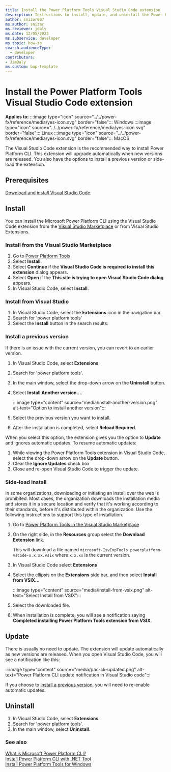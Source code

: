 ```yaml
---
title: Install the Power Platform Tools Visual Studio Code extension
description: Instructions to install, update, and uninstall the Power Platform Tools Visual Studio Code extension
author: snizar007
ms.author: snizar
ms.reviewer: jdaly
ms.date: 12/05/2023
ms.subservice: developer
ms.topic: how-to
search.audienceType: 
  - developer
contributors:
- JimDaly
ms.custom: bap-template
---
```

# Install the Power Platform Tools Visual Studio Code extension

**Applies to:** :::image type="icon" source="../../power-fx/reference/media/yes-icon.svg" border="false"::: Windows :::image type="icon" source="../../power-fx/reference/media/yes-icon.svg" border="false"::: Linux   :::image type="icon" source="../../power-fx/reference/media/yes-icon.svg" border="false"::: MacOS 

The Visual Studio Code extension is the recommended way to install Power Platform CLI. This extension will upgrade automatically when new versions are released. You also have the options to install a previous version or side-load the extension.

## Prerequisites

[Download and install Visual Studio Code](https://code.visualstudio.com/download).

## Install

You can install the Microsoft Power Platform CLI using the Visual Studio Code extension from the [Visual Studio Marketplace](https://marketplace.visualstudio.com/vscode) or from Visual Studio Extensions.

### Install from the Visual Studio Marketplace

1. Go to [Power Platform Tools](https://marketplace.visualstudio.com/items?itemName=microsoft-IsvExpTools.powerplatform-vscode)
1. Select **Install**.
1. Select **Continue** if the **Visual Studio Code is required to install this extension** dialog appears.
1. Select **Open** if the **This site is trying to open Visual Studio Code dialog** appears.
1. In Visual Studio Code, select **Install**.

### Install from Visual Studio

1. In Visual Studio Code, select the **Extensions** icon in the navigation bar.
1. Search for 'power platform tools'
1. Select the **Install** button in the search results.

### Install a previous version

If there is an issue with the current version, you can revert to an earlier version.

1. In Visual Studio Code, select **Extensions**
1. Search for 'power platform tools'.
1. In the main window, select the drop-down arrow on the **Uninstall** button.
1. Select **Install Another version...**.
   
   :::image type="content" source="media/install-another-version.png" alt-text="Option to install another version":::
   
1. Select the previous version you want to install.
1. After the installation is completed, select **Reload Required**.

When you select this option, the extension gives you the option to **Update** and ignores automatic updates. To resume automatic updates:

1. While viewing the Power Platform Tools extension in Visual Studio Code, select the drop-down arrow on the **Update** button.
1. Clear the **Ignore Updates** check box
1. Close and re-open Visual Studio Code to trigger the update.

### Side-load install

In some organizations, downloading or initiating an install over the web is prohibited. Most cases, the organization downloads the installation media and stores it in a secure location and verify that it's working according to their standards, before it's distributed within the organization. Use the following instructions to support this type of installation.

1. Go to [Power Platform Tools in the Visual Studio Marketplace](https://marketplace.visualstudio.com/items?itemName=microsoft-IsvExpTools.powerplatform-vscode)
1. On the right side, in the **Resources** group select the **Download Extension** link.

   This will download a file named `microsoft-IsvExpTools.powerplatform-vscode-x.x.xx.vsix` where `x.x.xx` is the current version.

1. In Visual Studio Code select **Extensions** 
1. Select the ellipsis on the **Extensions** side bar, and then select **Install from VSIX...**

   :::image type="content" source="media/install-from-vsix.png" alt-text="Select Install from VSIX":::

1. Select the downloaded file.
1. When installation is complete, you will see a notification saying **Completed installing Power Platform Tools extension from VSIX**.

## Update

There is usually no need to update. The extension will update automatically as new versions are released.
When you open Visual Studio Code, you will see a notification like this:

:::image type="content" source="media/pac-cli-updated.png" alt-text="Power Platform CLI update notification in Visual Studio code":::

If you choose to [install a previous version](#install-a-previous-version), you will need to re-enable automatic updates.

## Uninstall

1. In Visual Studio Code, select **Extensions**
1. Search for 'power platform tools'.
1. In the main window, select **Uninstall**.


### See also

[What is Microsoft Power Platform CLI?](../cli/introduction.md)   
[Install Power Platform CLI with .NET Tool](install-cli-net-tool.md)   
[Install Power Platform Tools for Windows](install-cli-msi.md)   